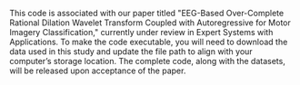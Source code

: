 This code is associated with our paper titled "EEG-Based Over-Complete Rational Dilation Wavelet Transform Coupled with Autoregressive for Motor Imagery Classification," currently under review in Expert Systems with Applications. To make the code executable, you will need to download the data used in this study and update the file path to align with your computer’s storage location.
The complete code, along with the datasets, will be released upon acceptance of the paper.



